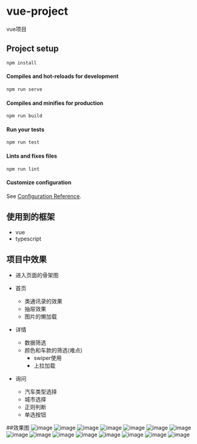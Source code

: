 ﻿# vue-project

vue项目

## Project setup
```
npm install
```

#### Compiles and hot-reloads for development
```
npm run serve
```

#### Compiles and minifies for production
```
npm run build
```

#### Run your tests
```
npm run test
```

#### Lints and fixes files
```
npm run lint
```

#### Customize configuration
See [Configuration Reference](https://cli.vuejs.org/config/).



## 使用到的框架

- vue
- typescript

## 项目中效果
- 进入页面的骨架图

- 首页
    - 类通讯录的效果
    - 抽屉效果
    - 图片的懒加载
- 详情
    - 数据筛选
    - 颜色和车款的筛选(难点)
        - swiper使用
        - 上拉加载
- 询问
    - 汽车类型选择
    - 城市选择
    - 正则判断
    - 单选按钮

##效果图
![image](/carQuote/public/img/gu.png) ![image](/carQuote/public/img/home.png) ![image](/carQuote/public/img/home2.png) ![image](/carQuote/public/img/detail.png) ![image](/carQuote/public/img/img.png) ![image](/carQuote/public/img/chooseColor.png) ![image](/carQuote/public/img/chooseCar.png) ![image](/carQuote/public/img/choose1.png) ![image](/carQuote/public/img/swiper.png) ![image](/carQuote/public/img/question.png) ![image](/carQuote/public/img/type.png) ![image](/carQuote/public/img/city.png)
![image](/carQuote/public/img/dialog1.png) ![image](/carQuote/public/img/success.png) ![image](/carQuote/public/img/soft.png)